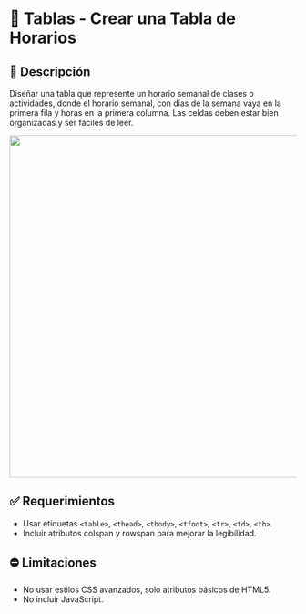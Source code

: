 # :school_satchel: Tablas - Crear una Tabla de Horarios

## :pushpin: Descripción

Diseñar una tabla que represente un horario semanal de clases o actividades, donde el horario semanal, con días de la semana vaya en la primera fila y horas en la primera columna. Las celdas deben estar bien organizadas y ser fáciles de leer.

<div align="center">
  <img src="https://github.com/judali05/repaso-html5/blob/main/img/eje-formulario.png"
  style="width: 600px;">
</div>

## 	:white_check_mark: Requerimientos
* Usar etiquetas `<table>`, `<thead>`, `<tbody>`, `<tfoot>`, `<tr>`, `<td>`, `<th>`.
* Incluir atributos colspan y rowspan para mejorar la legibilidad.

## :no_entry: Limitaciones
* No usar estilos CSS avanzados, solo atributos básicos de HTML5.
* No incluir JavaScript.